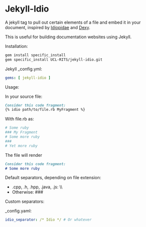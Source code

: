 Jekyll-Idio
===========

A jekyll tag to pull out certain elements of a file and embed it in your document, inspired by [Idiopidae](https://github.com/zedshaw/idiopidae) and [Dexy](https://github.com/dexy/dexy).

This is useful for building documentation websites using Jekyll.

Installation:

``` bash
gem install specific_install
gem specific_install UCL-RITS/jekyll-idio.git
```

Jekyll _config.yml:

``` yaml
gems: [ jekyll-idio ]
```

Usage:

In your source file:


``` markdown
Consider this code fragment:
{% idio path/to/file.rb MyFragment %}
```

With file.rb as:
``` ruby
# Some ruby
### My Fragment
# Some more ruby
###
# Yet more ruby
```

The file will render

``` markdown
Consider this code fragment:
# Some more ruby
```

Default separators, depending on file extension:

* .cpp, .h, .hpp, .java, .js: \\\
* Otherwise: ###

Custom separators:

_config.yaml:

``` yaml
idio_separator: /* Idio */ # Or whatever
```